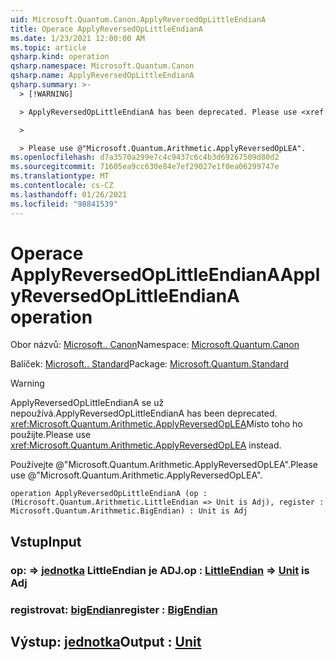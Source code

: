 ```yaml
---
uid: Microsoft.Quantum.Canon.ApplyReversedOpLittleEndianA
title: Operace ApplyReversedOpLittleEndianA
ms.date: 1/23/2021 12:00:00 AM
ms.topic: article
qsharp.kind: operation
qsharp.namespace: Microsoft.Quantum.Canon
qsharp.name: ApplyReversedOpLittleEndianA
qsharp.summary: >-
  > [!WARNING]

  > ApplyReversedOpLittleEndianA has been deprecated. Please use <xref:Microsoft.Quantum.Arithmetic.ApplyReversedOpLEA> instead.

  >

  > Please use @"Microsoft.Quantum.Arithmetic.ApplyReversedOpLEA".
ms.openlocfilehash: d7a3570a299e7c4c9437c6c4b3d69267509d80d2
ms.sourcegitcommit: 71605ea9cc630e84e7ef29027e1f0ea06299747e
ms.translationtype: MT
ms.contentlocale: cs-CZ
ms.lasthandoff: 01/26/2021
ms.locfileid: "98841539"
---
```

# <a name="applyreversedoplittleendiana-operation"></a><span data-ttu-id="9e516-102">Operace ApplyReversedOpLittleEndianA</span><span class="sxs-lookup"><span data-stu-id="9e516-102">ApplyReversedOpLittleEndianA operation</span></span>

<span data-ttu-id="9e516-103">Obor názvů: [Microsoft.. Canon](xref:Microsoft.Quantum.Canon)</span><span class="sxs-lookup"><span data-stu-id="9e516-103">Namespace: [Microsoft.Quantum.Canon](xref:Microsoft.Quantum.Canon)</span></span>

<span data-ttu-id="9e516-104">Balíček: [Microsoft.. Standard](https://nuget.org/packages/Microsoft.Quantum.Standard)</span><span class="sxs-lookup"><span data-stu-id="9e516-104">Package: [Microsoft.Quantum.Standard](https://nuget.org/packages/Microsoft.Quantum.Standard)</span></span>


> [!WARNING]
> <span data-ttu-id="9e516-105">ApplyReversedOpLittleEndianA se už nepoužívá.</span><span class="sxs-lookup"><span data-stu-id="9e516-105">ApplyReversedOpLittleEndianA has been deprecated.</span></span> <span data-ttu-id="9e516-106"><xref:Microsoft.Quantum.Arithmetic.ApplyReversedOpLEA>Místo toho ho použijte.</span><span class="sxs-lookup"><span data-stu-id="9e516-106">Please use <xref:Microsoft.Quantum.Arithmetic.ApplyReversedOpLEA> instead.</span></span>
>
> <span data-ttu-id="9e516-107">Používejte @"Microsoft.Quantum.Arithmetic.ApplyReversedOpLEA".</span><span class="sxs-lookup"><span data-stu-id="9e516-107">Please use @"Microsoft.Quantum.Arithmetic.ApplyReversedOpLEA".</span></span>



```qsharp
operation ApplyReversedOpLittleEndianA (op : (Microsoft.Quantum.Arithmetic.LittleEndian => Unit is Adj), register : Microsoft.Quantum.Arithmetic.BigEndian) : Unit is Adj
```


## <a name="input"></a><span data-ttu-id="9e516-108">Vstup</span><span class="sxs-lookup"><span data-stu-id="9e516-108">Input</span></span>

### <a name="op--littleendian--unit--is-adj"></a><span data-ttu-id="9e516-109">op: [](xref:Microsoft.Quantum.Arithmetic.LittleEndian) => [jednotka](xref:microsoft.quantum.lang-ref.unit) LittleEndian je ADJ.</span><span class="sxs-lookup"><span data-stu-id="9e516-109">op : [LittleEndian](xref:Microsoft.Quantum.Arithmetic.LittleEndian) => [Unit](xref:microsoft.quantum.lang-ref.unit)  is Adj</span></span>




### <a name="register--bigendian"></a><span data-ttu-id="9e516-110">registrovat: [bigEndian](xref:Microsoft.Quantum.Arithmetic.BigEndian)</span><span class="sxs-lookup"><span data-stu-id="9e516-110">register : [BigEndian](xref:Microsoft.Quantum.Arithmetic.BigEndian)</span></span>





## <a name="output--unit"></a><span data-ttu-id="9e516-111">Výstup: [jednotka](xref:microsoft.quantum.lang-ref.unit)</span><span class="sxs-lookup"><span data-stu-id="9e516-111">Output : [Unit](xref:microsoft.quantum.lang-ref.unit)</span></span>


